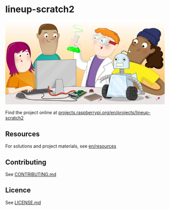 # lineup-scratch2

![lineup-scratch2](banner.png)

Find the project online at [projects.raspberrypi.org/en/projects/lineup-scratch2](https://projects.raspberrypi.org/en/projects/lineup-scratch2)

## Resources
For solutions and project materials, see [en/resources](https://github.com/raspberrypilearning/lineup-scratch2/tree/master/en/resources)

## Contributing
See [CONTRIBUTING.md](CONTRIBUTING.md)

## Licence
 See [LICENSE.md](LICENSE.md)